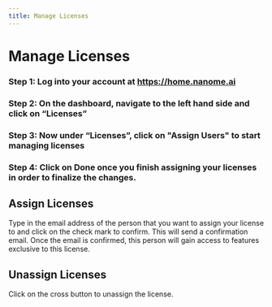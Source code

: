 ```yaml
---
title: Manage Licenses
---
```


# Manage Licenses

### Step 1: Log into your account at https://home.nanome.ai

<vimg src="nanome-page/Step1.png" />

### Step 2: On the dashboard, navigate to the left hand side and click on “Licenses”

<vimg src="nanome-page/Licenses1.png" />

### Step 3: Now under “Licenses”, click on "Assign Users" to start managing licenses

<vimg src="nanome-page/Licenses2.png" />

### Step 4: Click on Done once you finish assigning your licenses in order to finalize the changes.

<vimg src="nanome-page/Licenses5.png" />

## Assign Licenses

<vimg src="nanome-page/Licenses3.png" />

Type in the email address of the person that you want to assign your license to and click on the check mark to confirm. This will send a confirmation email. Once the email is confirmed, this person will gain access to features exclusive to this license.

## Unassign Licenses

<vimg src="nanome-page/Licenses4.png" />

Click on the cross button to unassign the license.
